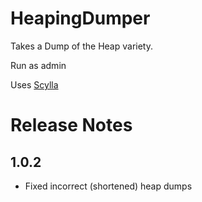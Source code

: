 # HeapingDumper
Takes a Dump of the Heap variety.

Run as admin

Uses [Scylla](https://github.com/scylladb/scylladb)

# Release Notes
## 1.0.2
* Fixed incorrect (shortened) heap dumps  
